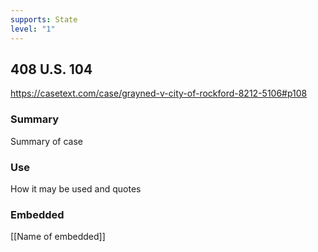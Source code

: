 ```yaml
---
supports: State
level: "1"
---
```

## 408 U.S. 104

https://casetext.com/case/grayned-v-city-of-rockford-8212-5106#p108

### Summary

Summary of case

### Use

How it may be used and quotes

### Embedded

[[Name of embedded]]